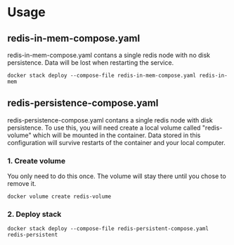# Usage
## redis-in-mem-compose.yaml
redis-in-mem-compose.yaml contans a single redis node with no disk persistence. Data will be lost when restarting the service.


```
docker stack deploy --compose-file redis-in-mem-compose.yaml redis-in-mem
```

## redis-persistence-compose.yaml
redis-persistence-compose.yaml contans a single redis node with disk persistence. To use this, you will need create a local volume called "redis-volume" which will be mounted in the container. Data stored in this configuration will survive restarts of the container and your local computer.

### 1. Create volume
You only need to do this once. The volume will stay there until you chose to remove it.
```
docker volume create redis-volume
```

### 2. Deploy stack
```
docker stack deploy --compose-file redis-persistent-compose.yaml redis-persistent
```
